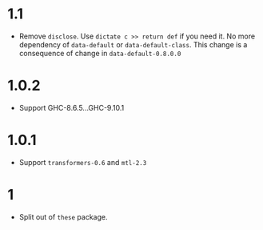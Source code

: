 # 1.1

- Remove `disclose`. Use `dictate c >> return def` if you need it.
  No more dependency of `data-default` or `data-default-class`.
  This change is a consequence of change in `data-default-0.8.0.0`

# 1.0.2

- Support GHC-8.6.5...GHC-9.10.1

# 1.0.1

- Support `transformers-0.6` and `mtl-2.3`

# 1

- Split out of `these` package.
